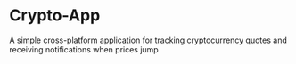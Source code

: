 # Crypto-App
A simple cross-platform application for tracking cryptocurrency quotes and receiving notifications when prices jump
